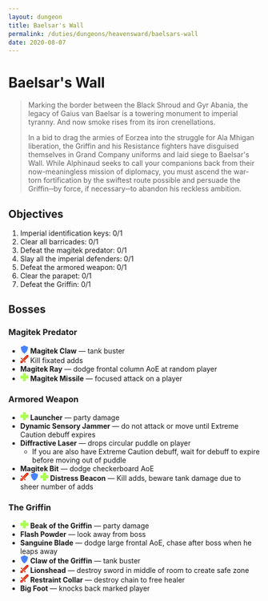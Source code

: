 ```yaml
---
layout: dungeon
title: Baelsar's Wall
permalink: /duties/dungeons/heavensward/baelsars-wall
date: 2020-08-07
---
```


# Baelsar's Wall

> Marking the border between the Black Shroud and Gyr Abania, the legacy of Gaius van Baelsar is a towering monument to imperial tyranny. And now smoke rises from its iron crenellations.
>
> In a bid to drag the armies of Eorzea into the struggle for Ala Mhigan liberation, the Griffin and his Resistance fighters have disguised themselves in Grand Company uniforms and laid siege to Baelsar's Wall. While Alphinaud seeks to call your companions back from their now-meaningless mission of diplomacy, you must ascend the war-torn fortification by the swiftest route possible and persuade the Griffin─by force, if necessary─to abandon his reckless ambition.

## Objectives

1. Imperial identification keys: 0/1
2. Clear all barricades: 0/1
3. Defeat the magitek predator: 0/1
4. Slay all the imperial defenders: 0/1
5. Defeat the armored weapon: 0/1
6. Clear the parapet: 0/1
7. Defeat the Griffin: 0/1

## Bosses

### Magitek Predator

- ![](/assets/icons/role-tank.png) **Magitek Claw** — tank buster
- ![](/assets/icons/role-dps.png) Kill fixated adds
- **Magitek Ray** — dodge frontal column AoE at random player
- ![](/assets/icons/role-healer.png) **Magitek Missile** — focused attack on a player

### Armored Weapon

- ![](/assets/icons/role-healer.png) **Launcher** — party damage
- **Dynamic Sensory Jammer** — do not attack or move until Extreme Caution debuff expires
- **Diffractive Laser** — drops circular puddle on player
  - If you are also have Extreme Caution debuff, wait for debuff to expire before moving out of puddle
- **Magitek Bit** — dodge checkerboard AoE
- ![](/assets/icons/role-dps.png) ![](/assets/icons/role-tank.png) ![](/assets/icons/role-healer.png) **Distress Beacon** — Kill adds, beware tank damage due to sheer number of adds

### The Griffin

- ![](/assets/icons/role-healer.png) **Beak of the Griffin** — party damage
- **Flash Powder** — look away from boss
- **Sanguine Blade** — dodge large frontal AoE, chase after boss when he leaps away
- ![](/assets/icons/role-tank.png) **Claw of the Griffin** — tank buster
- ![](/assets/icons/role-dps.png) **Lionshead** — destroy sword in middle of room to create safe zone
- ![](/assets/icons/role-dps.png) **Restraint Collar** — destroy chain to free healer
- **Big Foot** — knocks back marked player
